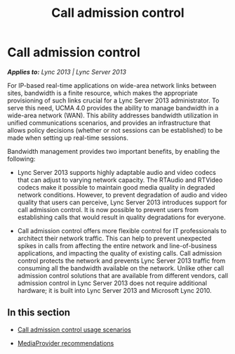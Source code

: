 ﻿---
title: Call admission control
TOCTitle: Call admission control
ms:assetid: 5536dd5c-1e64-4145-8691-94cc2b7be69e
ms:mtpsurl: https://msdn.microsoft.com/en-us/library/Dn466095(v=office.15)
ms:contentKeyID: 57103204
ms.date: 07/25/2014
mtps_version: v=office.15
---

# Call admission control


_**Applies to:** Lync 2013 | Lync Server 2013_

For IP-based real-time applications on wide-area network links between sites, bandwidth is a finite resource, which makes the appropriate provisioning of such links crucial for a Lync Server 2013 administrator. To serve this need, UCMA 4.0 provides the ability to manage bandwidth in a wide-area network (WAN). This ability addresses bandwidth utilization in unified communications scenarios, and provides an infrastructure that allows policy decisions (whether or not sessions can be established) to be made when setting up real-time sessions.

Bandwidth management provides two important benefits, by enabling the following:

  - Lync Server 2013 supports highly adaptable audio and video codecs that can adjust to varying network capacity. The RTAudio and RTVideo codecs make it possible to maintain good media quality in degraded network conditions. However, to prevent degradation of audio and video quality that users can perceive, Lync Server 2013 introduces support for call admission control. It is now possible to prevent users from establishing calls that would result in quality degradations for everyone.

  - Call admission control offers more flexible control for IT professionals to architect their network traffic. This can help to prevent unexpected spikes in calls from affecting the entire network and line-of-business applications, and impacting the quality of existing calls. Call admission control protects the network and prevents Lync Server 2013 traffic from consuming all the bandwidth available on the network. Unlike other call admission control solutions that are available from different vendors, call admission control in Lync Server 2013 does not require additional hardware; it is built into Lync Server 2013 and Microsoft Lync 2010.

## In this section

  - [Call admission control usage scenarios](call-admission-control-usage-scenarios.md)

  - [MediaProvider recommendations](mediaprovider-recommendations.md)

